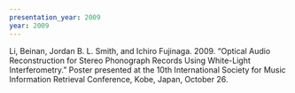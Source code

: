 ```yaml
---
presentation_year: 2009
year: 2009
---
```


Li, Beinan, Jordan B. L. Smith, and Ichiro Fujinaga. 2009. “Optical Audio Reconstruction for Stereo Phonograph Records Using White-Light Interferometry.” Poster presented at the 10th International Society for Music Information Retrieval Conference, Kobe, Japan, October 26.